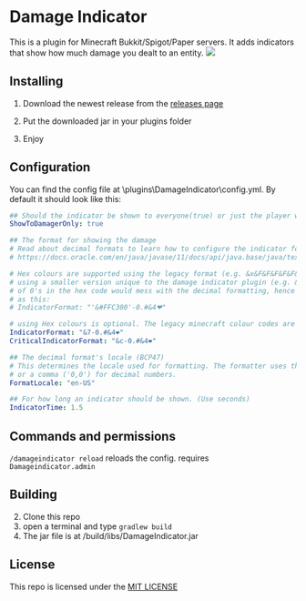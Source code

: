 # Damage Indicator

This is a plugin for Minecraft Bukkit/Spigot/Paper servers. It adds indicators that show how much damage you dealt to an entity.
![](/images/dmgindicatorscreen.png)

## Installing

1. Download the newest release from the [releases page](https://github.com/MagicCheese1/Damage-Indicator/releases)

2. Put the downloaded jar in your plugins folder

3. Enjoy

## Configuration

You can find the config file at \plugins\DamageIndicator\config.yml. By default it should look like this:

```yaml
## Should the indicator be shown to everyone(true) or just the player who dealt the damage(false)
ShowToDamagerOnly: true

## The format for showing the damage
# Read about decimal formats to learn how to configure the indicator format.
# https://docs.oracle.com/en/java/javase/11/docs/api/java.base/java/text/DecimalFormat.html

# Hex colours are supported using the legacy format (e.g. &x&F&F&F&F&F&F to represent white), but may also be defined
# using a smaller version unique to the damage indicator plugin (e.g. &#FFFFFF to represent white). Note that the usage
# of 0's in the hex code would mess with the decimal formatting, hence they should be escaped using single quotes, such
# as this:
# IndicatorFormat: "'&#FFC300'-0.#&4❤"

# using Hex colours is optional. The legacy minecraft colour codes are still supported.
IndicatorFormat: "&7-0.#&4❤"
CriticalIndicatorFormat: "&c-0.#&4❤"

## The decimal format's locale (BCP47)
# This determines the locale used for formatting. The formatter uses this e.g. when deciding between a dot ('0.0')
# or a comma ('0,0') for decimal numbers.
FormatLocale: "en-US"

## For how long an indicator should be shown. (Use seconds)
IndicatorTime: 1.5
```

## Commands and permissions

`/damageindicator reload` reloads the config. requires `Damageindicator.admin` 


## Building

2. Clone this repo
3. open a terminal and type `gradlew build`
4. The jar file is at /build/libs/DamageIndicator.jar

## License

This repo is licensed under the [MIT LICENSE](/LICENSE)
